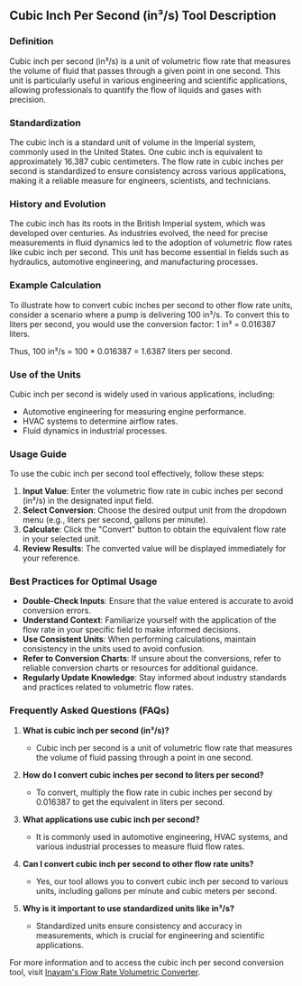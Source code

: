 ## Cubic Inch Per Second (in³/s) Tool Description

### Definition
Cubic inch per second (in³/s) is a unit of volumetric flow rate that measures the volume of fluid that passes through a given point in one second. This unit is particularly useful in various engineering and scientific applications, allowing professionals to quantify the flow of liquids and gases with precision.

### Standardization
The cubic inch is a standard unit of volume in the Imperial system, commonly used in the United States. One cubic inch is equivalent to approximately 16.387 cubic centimeters. The flow rate in cubic inches per second is standardized to ensure consistency across various applications, making it a reliable measure for engineers, scientists, and technicians.

### History and Evolution
The cubic inch has its roots in the British Imperial system, which was developed over centuries. As industries evolved, the need for precise measurements in fluid dynamics led to the adoption of volumetric flow rates like cubic inch per second. This unit has become essential in fields such as hydraulics, automotive engineering, and manufacturing processes.

### Example Calculation
To illustrate how to convert cubic inches per second to other flow rate units, consider a scenario where a pump is delivering 100 in³/s. To convert this to liters per second, you would use the conversion factor:
1 in³ = 0.016387 liters.

Thus, 100 in³/s = 100 * 0.016387 = 1.6387 liters per second.

### Use of the Units
Cubic inch per second is widely used in various applications, including:
- Automotive engineering for measuring engine performance.
- HVAC systems to determine airflow rates.
- Fluid dynamics in industrial processes.

### Usage Guide
To use the cubic inch per second tool effectively, follow these steps:
1. **Input Value**: Enter the volumetric flow rate in cubic inches per second (in³/s) in the designated input field.
2. **Select Conversion**: Choose the desired output unit from the dropdown menu (e.g., liters per second, gallons per minute).
3. **Calculate**: Click the "Convert" button to obtain the equivalent flow rate in your selected unit.
4. **Review Results**: The converted value will be displayed immediately for your reference.

### Best Practices for Optimal Usage
- **Double-Check Inputs**: Ensure that the value entered is accurate to avoid conversion errors.
- **Understand Context**: Familiarize yourself with the application of the flow rate in your specific field to make informed decisions.
- **Use Consistent Units**: When performing calculations, maintain consistency in the units used to avoid confusion.
- **Refer to Conversion Charts**: If unsure about the conversions, refer to reliable conversion charts or resources for additional guidance.
- **Regularly Update Knowledge**: Stay informed about industry standards and practices related to volumetric flow rates.

### Frequently Asked Questions (FAQs)

1. **What is cubic inch per second (in³/s)?**
   - Cubic inch per second is a unit of volumetric flow rate that measures the volume of fluid passing through a point in one second.

2. **How do I convert cubic inches per second to liters per second?**
   - To convert, multiply the flow rate in cubic inches per second by 0.016387 to get the equivalent in liters per second.

3. **What applications use cubic inch per second?**
   - It is commonly used in automotive engineering, HVAC systems, and various industrial processes to measure fluid flow rates.

4. **Can I convert cubic inch per second to other flow rate units?**
   - Yes, our tool allows you to convert cubic inch per second to various units, including gallons per minute and cubic meters per second.

5. **Why is it important to use standardized units like in³/s?**
   - Standardized units ensure consistency and accuracy in measurements, which is crucial for engineering and scientific applications.

For more information and to access the cubic inch per second conversion tool, visit [Inayam's Flow Rate Volumetric Converter](https://www.inayam.co/unit-converter/flow_rate_volumetric).